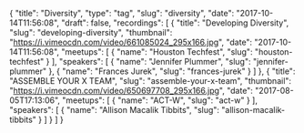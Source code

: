 {
  "title": "Diversity",
  "type": "tag",
  "slug": "diversity",
  "date": "2017-10-14T11:56:08",
  "draft": false,
  "recordings": [
    {
      "title": "Developing Diversity",
      "slug": "developing-diversity",
      "thumbnail": "https://i.vimeocdn.com/video/661085024_295x166.jpg",
      "date": "2017-10-14T11:56:08",
      "meetups": [
        {
          "name": "Houston Techfest",
          "slug": "houston-techfest"
        }
      ],
      "speakers": [
        {
          "name": "Jennifer Plummer",
          "slug": "jennifer-plummer"
        },
        {
          "name": "Frances Jurek",
          "slug": "frances-jurek"
        }
      ]
    },
    {
      "title": "ASSEMBLE YOUR X TEAM",
      "slug": "assemble-your-x-team",
      "thumbnail": "https://i.vimeocdn.com/video/650697708_295x166.jpg",
      "date": "2017-08-05T17:13:06",
      "meetups": [
        {
          "name": "ACT-W",
          "slug": "act-w"
        }
      ],
      "speakers": [
        {
          "name": "Allison Macalik Tibbits",
          "slug": "allison-macalik-tibbits"
        }
      ]
    }
  ]
}